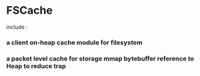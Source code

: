 # FSCache
include :
### a client on-heap cache module for filesystem
### a packet level cache for storage mmap bytebuffer reference to Heap to reduce trap


